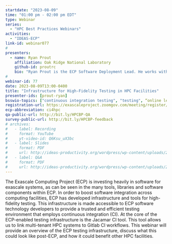 ```yaml
---
startdate: "2023-08-09"
time: "01:00 pm - 02:00 pm EDT"
type: Webinar
series:
  - "HPC Best Practices Webinars"
activities:
  - "IDEAS-ECP"
link-id: webinar077
#
presenters:
  - name: Ryan Prout
    affiliation: Oak Ridge National Laboratory
    github-id: proutrc
    bio: "Ryan Prout is the ECP Software Deployment Lead. He works with operational staff across labs to provide software integration and continuous integration support to ECP software technology teams."
#
webinar-id: 77
date: 2023-08-09T13:00-0400
title: "Infrastructure for High-Fidelity Testing in HPC Facilities"
presenter-ids: [prout-ryan]
bsswio-topics: ["continuous integration testing", "testing", “online learning”]
registration-url: https://exascaleproject.zoomgov.com/meeting/register/vJItc-uqqTwuH3yNhXwGRlJLnfb4v7-gUnc
ecp-abbreviation: ci4hpc
qa-public-url: http://bit.ly/HPCBP-QA
survey-public-url: http://bit.ly/HPCBP-feedback
# archives:
#   - label: Recording
#     format: YouTube
#     yt-video-id: Q6Ksu_uX3bc
#   - label: Slides
#     format: PDF
#     url: http://ideas-productivity.org/wordpress/wp-content/uploads/2023/07/hpcbp-076-cleanssw.pdf
#   - label: Q&A
#     format: PDF
#     url: http://ideas-productivity.org/wordpress/wp-content/uploads/2023/07/hpcbp-076-cleanssw-qa.pdf
---
```

The Exascale Computing Project (ECP) is investing heavily in software for exascale systems, as can be seen in the many tools, libraries and software components within ECP. In order to boost software integration across computing facilities, ECP has developed infrastructure and tools for high-fidelity testing. This infrastructure is made accessible to ECP software technology developers to provide a trusted and efficient testing environment that employs continuous integration (CI). At the core of the ECP-enabled testing infrastructure is the Jacamar CI tool. This tool allows us to link multi-tenant HPC systems to Gitlab CI workflows. This webinar will provide an overview of the ECP testing infrastructure, discuss what this could look like post-ECP, and how it could benefit other HPC facilities.
